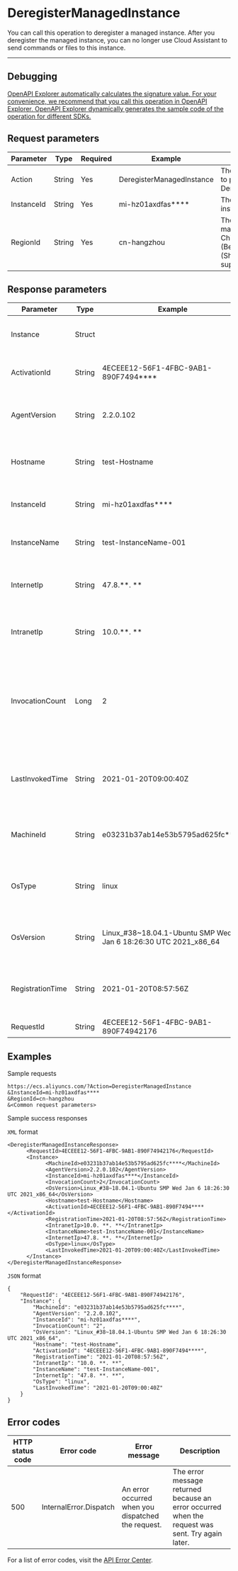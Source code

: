 # DeregisterManagedInstance

You can call this operation to deregister a managed instance. After you deregister the managed instance, you can no longer use Cloud Assistant to send commands or files to this instance.

****

## Debugging

[OpenAPI Explorer automatically calculates the signature value. For your convenience, we recommend that you call this operation in OpenAPI Explorer. OpenAPI Explorer dynamically generates the sample code of the operation for different SDKs.](https://api.aliyun.com/#product=Ecs&api=DeregisterManagedInstance&type=RPC&version=2014-05-26)

## Request parameters

|Parameter|Type|Required|Example|Description|
|---------|----|--------|-------|-----------|
|Action|String|Yes|DeregisterManagedInstance|The operation that you want to perform. Set the value to DeregisterManagedInstance. |
|InstanceId|String|Yes|mi-hz01axdfas\*\*\*\*|The ID of the managed instance. |
|RegionId|String|Yes|cn-hangzhou|The region ID of the managed instance. Only the China \(Hangzhou\), China \(Beijing\), and China \(Shanghai\) regions are supported. |

## Response parameters

|Parameter|Type|Example|Description|
|---------|----|-------|-----------|
|Instance|Struct| |Details of the managed instance. |
|ActivationId|String|4ECEEE12-56F1-4FBC-9AB1-890F7494\*\*\*\*|The ID of the activation code. |
|AgentVersion|String|2.2.0.102|The version number of the Cloud Assistant client. |
|Hostname|String|test-Hostname|The hostname of the managed instance. |
|InstanceId|String|mi-hz01axdfas\*\*\*\*|The ID of the managed instance. |
|InstanceName|String|test-InstanceName-001|The name of the managed instance. |
|InternetIp|String|47.8.\*\*. \*\*|The public IP address of the managed instance. |
|IntranetIp|String|10.0.\*\*. \*\*|The internal IP address of the managed instance. |
|InvocationCount|Long|2|The number of times that Cloud Assistant tasks were executed on the managed instance. |
|LastInvokedTime|String|2021-01-20T09:00:40Z|The time when the Cloud Assistant task was last executed. |
|MachineId|String|e03231b37ab14e53b5795ad625fc\*\*\*\*|The machine code of the managed instance. |
|OsType|String|linux|The operating system type of the managed instance. |
|OsVersion|String|Linux\_\#38~18.04.1-Ubuntu SMP Wed Jan 6 18:26:30 UTC 2021\_x86\_64|The version information of the operating system. |
|RegistrationTime|String|2021-01-20T08:57:56Z|The time when the managed instance was registered. |
|RequestId|String|4ECEEE12-56F1-4FBC-9AB1-890F74942176|The ID of the request. |

## Examples

Sample requests

```
https://ecs.aliyuncs.com/?Action=DeregisterManagedInstance
&InstanceId=mi-hz01axdfas****
&RegionId=cn-hangzhou
&<Common request parameters>
```

Sample success responses

`XML` format

```
<DeregisterManagedInstanceResponse>
      <RequestId>4ECEEE12-56F1-4FBC-9AB1-890F74942176</RequestId>
      <Instance>
            <MachineId>e03231b37ab14e53b5795ad625fc****</MachineId>
            <AgentVersion>2.2.0.102</AgentVersion>
            <InstanceId>mi-hz01axdfas****</InstanceId>
            <InvocationCount>2</InvocationCount>
            <OsVersion>Linux_#38~18.04.1-Ubuntu SMP Wed Jan 6 18:26:30 UTC 2021_x86_64</OsVersion>
            <Hostname>test-Hostname</Hostname>
            <ActivationId>4ECEEE12-56F1-4FBC-9AB1-890F7494****</ActivationId>
            <RegistrationTime>2021-01-20T08:57:56Z</RegistrationTime>
            <IntranetIp>10.0. **. **</IntranetIp>
            <InstanceName>test-InstanceName-001</InstanceName>
            <InternetIp>47.8. **. **</InternetIp>
            <OsType>linux</OsType>
            <LastInvokedTime>2021-01-20T09:00:40Z</LastInvokedTime>
      </Instance>
</DeregisterManagedInstanceResponse>
```

`JSON` format

```
{
    "RequestId": "4ECEEE12-56F1-4FBC-9AB1-890F74942176", 
    "Instance": {
        "MachineId": "e03231b37ab14e53b5795ad625fc****", 
        "AgentVersion": "2.2.0.102", 
        "InstanceId": "mi-hz01axdfas****", 
        "InvocationCount": "2", 
        "OsVersion": "Linux_#38~18.04.1-Ubuntu SMP Wed Jan 6 18:26:30 UTC 2021_x86_64", 
        "Hostname": "test-Hostname", 
        "ActivationId": "4ECEEE12-56F1-4FBC-9AB1-890F7494****", 
        "RegistrationTime": "2021-01-20T08:57:56Z", 
        "IntranetIp": "10.0. **. **", 
        "InstanceName": "test-InstanceName-001", 
        "InternetIp": "47.8. **. **", 
        "OsType": "linux", 
        "LastInvokedTime": "2021-01-20T09:00:40Z"
    }
}
```

## Error codes

|HTTP status code|Error code|Error message|Description|
|----------------|----------|-------------|-----------|
|500|InternalError.Dispatch|An error occurred when you dispatched the request.|The error message returned because an error occurred when the request was sent. Try again later.|

For a list of error codes, visit the [API Error Center](https://error-center.alibabacloud.com/status/product/Ecs).

